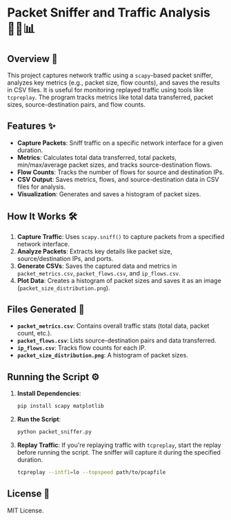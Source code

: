 # Packet Sniffer and Traffic Analysis 🕵️‍♂️📊

## Overview 🚀

This project captures network traffic using a `scapy`-based packet sniffer, analyzes key metrics (e.g., packet size, flow counts), and saves the results in CSV files. It is useful for monitoring replayed traffic using tools like `tcpreplay`. The program tracks metrics like total data transferred, packet sizes, source-destination pairs, and flow counts.

## Features ✨

- **Capture Packets**: Sniff traffic on a specific network interface for a given duration.
- **Metrics**: Calculates total data transferred, total packets, min/max/average packet sizes, and tracks source-destination flows.
- **Flow Counts**: Tracks the number of flows for source and destination IPs.
- **CSV Output**: Saves metrics, flows, and source-destination data in CSV files for analysis.
- **Visualization**: Generates and saves a histogram of packet sizes.

## How It Works 🛠️

1. **Capture Traffic**: Uses `scapy.sniff()` to capture packets from a specified network interface.
2. **Analyze Packets**: Extracts key details like packet size, source/destination IPs, and ports.
3. **Generate CSVs**: Saves the captured data and metrics in `packet_metrics.csv`, `packet_flows.csv`, and `ip_flows.csv`.
4. **Plot Data**: Creates a histogram of packet sizes and saves it as an image (`packet_size_distribution.png`).

## Files Generated 📂

- **`packet_metrics.csv`**: Contains overall traffic stats (total data, packet count, etc.).
- **`packet_flows.csv`**: Lists source-destination pairs and data transferred.
- **`ip_flows.csv`**: Tracks flow counts for each IP.
- **`packet_size_distribution.png`**: A histogram of packet sizes.

## Running the Script ⚙️

1. **Install Dependencies**:
   ```bash
   pip install scapy matplotlib
   ```

2. **Run the Script**:
   ```bash
   python packet_sniffer.py
   ```

3. **Replay Traffic**:
   If you're replaying traffic with `tcpreplay`, start the replay before running the script. The sniffer will capture it during the specified duration.
   ```bash
   tcpreplay --intf1=lo --topspeed path/to/pcapfile
   ```

## License 📜

MIT License.
